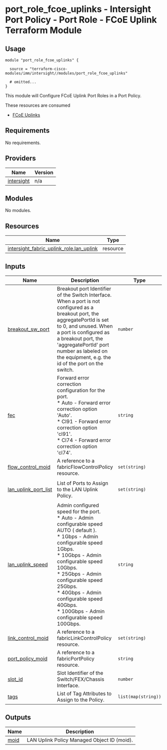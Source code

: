 # port_role_fcoe_uplinks - Intersight Port Policy - Port Role - FCoE Uplink Terraform Module

## Usage

```hcl
module "port_role_fcoe_uplinks" {

  source = "terraform-cisco-modules/imm/intersight//modules/port_role_fcoe_uplinks"

  # omitted...
}
```

This module will Configure FCoE Uplink Port Roles in a Port Policy.

These resources are consumed

* [FCoE Uplinks](https://registry.terraform.io/providers/CiscoDevNet/intersight/latest/docs/resources/fabric_fcoe_uplink_role)

<!-- BEGINNING OF PRE-COMMIT-TERRAFORM DOCS HOOK -->
## Requirements

No requirements.

## Providers

| Name | Version |
|------|---------|
| <a name="provider_intersight"></a> [intersight](#provider\_intersight) | n/a |

## Modules

No modules.

## Resources

| Name | Type |
|------|------|
| [intersight_fabric_uplink_role.lan_uplink](https://registry.terraform.io/providers/CiscoDevNet/intersight/latest/docs/resources/fabric_uplink_role) | resource |

## Inputs

| Name | Description | Type | Default | Required |
|------|-------------|------|---------|:--------:|
| <a name="input_breakout_sw_port"></a> [breakout\_sw\_port](#input\_breakout\_sw\_port) | Breakout port Identifier of the Switch Interface.  When a port is not configured as a breakout port, the aggregatePortId is set to 0, and unused.  When a port is configured as a breakout port, the 'aggregatePortId' port number as labeled on the equipment, e.g. the id of the port on the switch. | `number` | `0` | no |
| <a name="input_fec"></a> [fec](#input\_fec) | Forward error correction configuration for the port.<br>* Auto - Forward error correction option 'Auto'.<br>* Cl91 - Forward error correction option 'cl91'.<br>* Cl74 - Forward error correction option 'cl74'. | `string` | `"Auto"` | no |
| <a name="input_flow_control_moid"></a> [flow\_control\_moid](#input\_flow\_control\_moid) | A reference to a fabricFlowControlPolicy resource. | `set(string)` | `[]` | no |
| <a name="input_lan_uplink_port_list"></a> [lan\_uplink\_port\_list](#input\_lan\_uplink\_port\_list) | List of Ports to Assign to the LAN Uplink Policy. | `set(string)` | <pre>[<br>  49<br>]</pre> | no |
| <a name="input_lan_uplink_speed"></a> [lan\_uplink\_speed](#input\_lan\_uplink\_speed) | Admin configured speed for the port.<br>* Auto - Admin configurable speed AUTO ( default ).<br>* 1Gbps - Admin configurable speed 1Gbps.<br>* 10Gbps - Admin configurable speed 10Gbps.<br>* 25Gbps - Admin configurable speed 25Gbps.<br>* 40Gbps - Admin configurable speed 40Gbps.<br>* 100Gbps - Admin configurable speed 100Gbps. | `string` | `"Auto"` | no |
| <a name="input_link_control_moid"></a> [link\_control\_moid](#input\_link\_control\_moid) | A reference to a fabricLinkControlPolicy resource. | `set(string)` | `[]` | no |
| <a name="input_port_policy_moid"></a> [port\_policy\_moid](#input\_port\_policy\_moid) | A reference to a fabricPortPolicy resource. | `string` | n/a | yes |
| <a name="input_slot_id"></a> [slot\_id](#input\_slot\_id) | Slot Identifier of the Switch/FEX/Chassis Interface. | `number` | `1` | no |
| <a name="input_tags"></a> [tags](#input\_tags) | List of Tag Attributes to Assign to the Policy. | `list(map(string))` | `[]` | no |

## Outputs

| Name | Description |
|------|-------------|
| <a name="output_moid"></a> [moid](#output\_moid) | LAN Uplink Policy Managed Object ID (moid). |
<!-- END OF PRE-COMMIT-TERRAFORM DOCS HOOK -->
